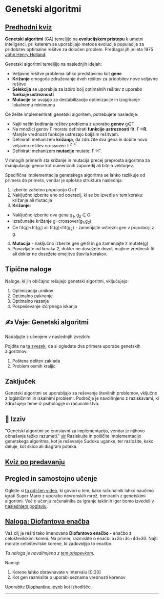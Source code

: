 <!--
CO_OP_TRANSLATOR_METADATA:
{
  "original_hash": "6bbd632dfe6c62e5f66bb51fd78c174a",
  "translation_date": "2025-09-23T15:00:37+00:00",
  "source_file": "lessons/6-Other/21-GeneticAlgorithms/README.md",
  "language_code": "sl"
}
-->
# Genetski algoritmi

## [Predhodni kviz](https://ff-quizzes.netlify.app/en/ai/quiz/41)

**Genetski algoritmi** (GA) temeljijo na **evolucijskem pristopu** k umetni inteligenci, pri katerem se uporabljajo metode evolucije populacije za pridobitev optimalne rešitve za določen problem. Predlagal jih je leta 1975 [John Henry Holland](https://wikipedia.org/wiki/John_Henry_Holland).

Genetski algoritmi temeljijo na naslednjih idejah:

* Veljavne rešitve problema lahko predstavimo kot **gene**
* **Križanje** omogoča združevanje dveh rešitev za pridobitev nove veljavne rešitve
* **Selekcija** se uporablja za izbiro bolj optimalnih rešitev z uporabo **funkcije ustreznosti**
* **Mutacije** se uvajajo za destabilizacijo optimizacije in izogibanje lokalnemu minimumu

Če želite implementirati genetski algoritem, potrebujete naslednje:

 * Najti način kodiranja rešitev problema z uporabo **genov** g&in;&Gamma;
 * Na množici genov &Gamma; morate definirati **funkcijo ustreznosti** fit: &Gamma;&rightarrow;**R**. Manjše vrednosti funkcije ustrezajo boljšim rešitvam.
 * Definirati mehanizem **križanja**, da združite dva gena in dobite novo veljavno rešitev crossover: &Gamma;<sup>2</sub>&rightarrow;&Gamma;.
 * Definirati mehanizem **mutacije** mutate: &Gamma;&rightarrow;&Gamma;.

V mnogih primerih sta križanje in mutacija precej preprosta algoritma za manipulacijo genov kot numeričnih zaporedij ali bitnih vektorjev.

Specifična implementacija genetskega algoritma se lahko razlikuje od primera do primera, vendar je splošna struktura naslednja:

1. Izberite začetno populacijo G&subset;&Gamma;
2. Naključno izberite eno od operacij, ki se bo izvedla v tem koraku: križanje ali mutacija
3. **Križanje**:
  * Naključno izberite dva gena g<sub>1</sub>, g<sub>2</sub> &in; G
  * Izračunajte križanje g=crossover(g<sub>1</sub>,g<sub>2</sub>)
  * Če fit(g)<fit(g<sub>1</sub>) ali fit(g)<fit(g<sub>2</sub>) - zamenjajte ustrezni gen v populaciji z g.
4. **Mutacija** - naključno izberite gen g&in;G in ga zamenjajte z mutate(g)
5. Ponavljajte od koraka 2, dokler ne dosežete dovolj majhne vrednosti fit ali dokler ne dosežete omejitve števila korakov.

## Tipične naloge

Naloge, ki jih običajno rešujejo genetski algoritmi, vključujejo:

1. Optimizacija urnikov
1. Optimalno pakiranje
1. Optimalno rezanje
1. Pospeševanje izčrpnega iskanja

## ✍️ Vaje: Genetski algoritmi

Nadaljujte z učenjem v naslednjih zvezkih:

Pojdite na [ta zvezek](Genetic.ipynb), da si ogledate dva primera uporabe genetskih algoritmov:

1. Poštena delitev zaklada
1. Problem osmih kraljic

## Zaključek

Genetski algoritmi se uporabljajo za reševanje številnih problemov, vključno z logističnimi in iskalnimi problemi. Področje je navdihnjeno z raziskavami, ki združujejo teme iz psihologije in računalništva.

## 🚀 Izziv

"Genetski algoritmi so enostavni za implementacijo, vendar je njihovo obnašanje težko razumeti." [vir](https://wikipedia.org/wiki/Genetic_algorithm) Raziskujte in poiščite implementacijo genetskega algoritma, kot je reševanje Sudoku uganke, ter razložite, kako deluje, kot skico ali diagram poteka.

## [Kviz po predavanju](https://ff-quizzes.netlify.app/en/ai/quiz/42)

## Pregled in samostojno učenje

Oglejte si [ta odličen video](https://www.youtube.com/watch?v=qv6UVOQ0F44), ki govori o tem, kako računalnik lahko naučimo igrati Super Mario z uporabo nevronskih mrež, treniranih z genetskimi algoritmi. Več o učenju računalnika za igranje takšnih iger bomo izvedeli [v naslednjem poglavju](../22-DeepRL/README.md).

## [Naloga: Diofantova enačba](Diophantine.ipynb)

Vaš cilj je rešiti tako imenovano **Diofantovo enačbo** - enačbo z celoštevilskimi koreni. Na primer, razmislite o enačbi a+2b+3c+4d=30. Najti morate celoštevilske korene, ki zadovoljijo to enačbo.

*Ta naloga je navdihnjena z [tem prispevkom](https://habr.com/post/128704/).*

Namigi:

1. Korene lahko obravnavate v intervalu [0;30]
1. Kot gen razmislite o uporabi seznama vrednosti korenov

Uporabite [Diophantine.ipynb](Diophantine.ipynb) kot izhodišče.

---


